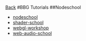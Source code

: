[Back](README.md)
#BBG Tutorials
##Nodeschool
  * [nodeschool](http://nodeschool.io/)
  * [shader-school](https://github.com/stackgl/shader-school)
  * [webgl-workshop](https://github.com/stackgl/webgl-workshop)
  * [web-audio-school](https://github.com/mmckegg/web-audio-school)
